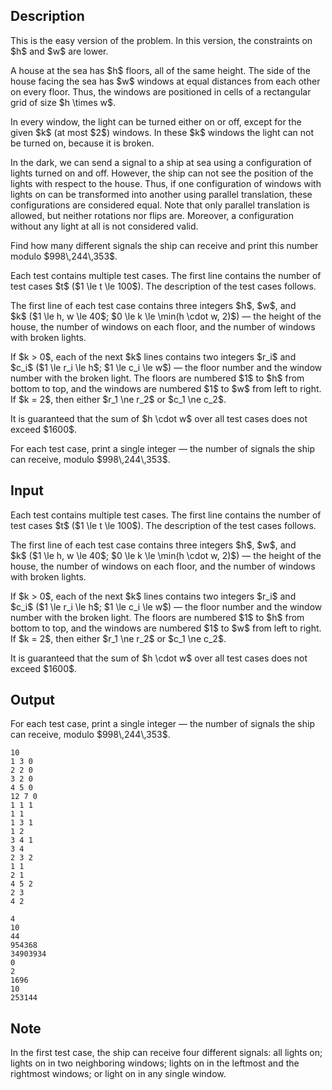 ## Description

<div><p><span class="tex-font-style-bf">This is the easy version of the problem. In this version, the constraints on $h$ and $w$ are lower.</span></p><p>A house at the sea has $h$ floors, all of the same height. The side of the house facing the sea has $w$ windows at equal distances from each other on every floor. Thus, the windows are positioned in cells of a rectangular grid of size $h \times w$.</p><p>In every window, the light can be turned either on or off, except for the given $k$ (at most $2$) windows. In these $k$ windows the light can not be turned on, because it is broken.</p><p>In the dark, we can send a signal to a ship at sea using a configuration of lights turned on and off. However, the ship can not see the position of the lights with respect to the house. Thus, if one configuration of windows with lights on can be transformed into another using parallel translation, these configurations are considered equal. Note that only parallel translation is allowed, but neither rotations nor flips are. Moreover, a configuration without any light at all is not considered valid.</p><p>Find how many different signals the ship can receive and print this number modulo $998\,244\,353$.</p></div><div class="input-specification"><p>Each test contains multiple test cases. The first line contains the number of test cases $t$ ($1 \le t \le 100$). The description of the test cases follows.</p><p>The first line of each test case contains three integers $h$, $w$, and $k$&nbsp;($1 \le h, w \le 40$; $0 \le k \le \min(h \cdot w, 2)$)&nbsp;— the height of the house, the number of windows on each floor, and the number of windows with broken lights.</p><p>If $k &gt; 0$, each of the next $k$ lines contains two integers $r_i$ and $c_i$&nbsp;($1 \le r_i \le h$; $1 \le c_i \le w$)&nbsp;— the floor number and the window number with the broken light. The floors are numbered $1$ to $h$ from bottom to top, and the windows are numbered $1$ to $w$ from left to right. If $k = 2$, then either $r_1 \ne r_2$ or $c_1 \ne c_2$.</p><p>It is guaranteed that the sum of $h \cdot w$ over all test cases does not exceed $1600$.</p></div><div class="output-specification"><p>For each test case, print a single integer&nbsp;— the number of signals the ship can receive, modulo $998\,244\,353$.</p></div>

## Input

<p>Each test contains multiple test cases. The first line contains the number of test cases $t$ ($1 \le t \le 100$). The description of the test cases follows.</p><p>The first line of each test case contains three integers $h$, $w$, and $k$&nbsp;($1 \le h, w \le 40$; $0 \le k \le \min(h \cdot w, 2)$)&nbsp;— the height of the house, the number of windows on each floor, and the number of windows with broken lights.</p><p>If $k &gt; 0$, each of the next $k$ lines contains two integers $r_i$ and $c_i$&nbsp;($1 \le r_i \le h$; $1 \le c_i \le w$)&nbsp;— the floor number and the window number with the broken light. The floors are numbered $1$ to $h$ from bottom to top, and the windows are numbered $1$ to $w$ from left to right. If $k = 2$, then either $r_1 \ne r_2$ or $c_1 \ne c_2$.</p><p>It is guaranteed that the sum of $h \cdot w$ over all test cases does not exceed $1600$.</p>

## Output

<p>For each test case, print a single integer&nbsp;— the number of signals the ship can receive, modulo $998\,244\,353$.</p>





```input1|2,4,6,9,10,13,14,15
10
1 3 0
2 2 0
3 2 0
4 5 0
12 7 0
1 1 1
1 1
1 3 1
1 2
3 4 1
3 4
2 3 2
1 1
2 1
4 5 2
2 3
4 2
```




```output1
4
10
44
954368
34903934
0
2
1696
10
253144
```



## Note

<p>In the first test case, the ship can receive four different signals: all lights on; lights on in two neighboring windows; lights on in the leftmost and the rightmost windows; or light on in any single window.</p>
